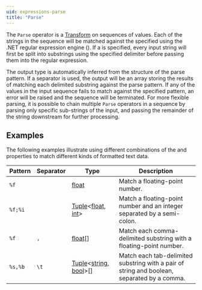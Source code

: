 ```yaml
---
uid: expressions-parse
title: "Parse"
---
```


The `Parse` operator is a [Transform](xref:operators#transform) on sequences of <xref href="System.String"/> values. Each of the strings in the sequence will be matched against the specified <xref href="Bonsai.Expressions.ParseBuilder.Pattern"/> using the .NET regular expression engine (<xref href="System.Text.RegularExpressions.Regex"/>). If a <xref href="Bonsai.Expressions.ParseBuilder.Separator"/> is specified, every input string will first be split into substrings using the specified delimiter before passing them into the regular expression.

The output type is automatically inferred from the structure of the parse pattern. If a separator is used, the output will be an array storing the results of matching each delimited substring against the parse pattern. If any of the values in the input sequence fails to match against the specified pattern, an error will be raised and the sequence will be terminated. For more flexible parsing, it is possible to chain multiple `Parse` operators in a sequence by parsing only specific sub-strings of the input, and passing the remainder of the string downstream for further processing.

## Examples

The following examples illustrate using different combinations of the <xref href="Bonsai.Expressions.ParseBuilder.Pattern"/> and <xref href="Bonsai.Expressions.ParseBuilder.Separator"/> properties to match different kinds of formatted text data.

| Pattern    | Separator | Type                          | Description |
| ---------- | --------- | ----------------------------- | ----------- |
| `%f`       |           | [float](xref:System.Single)   | Match a floating-point number. |
| `%f;%i`    |           | [Tuple](xref:System.Tuple`2)<[float](xref:System.Single), [int](xref:System.Int32)>  | Match a floating-point number and an integer separated by a semi-colon. |
| `%f`       | `,`       | [float](xref:System.Single)[] | Match each comma-delimited substring with a floating-point number. |
| `%s,%b`    | `\t`      | [Tuple](xref:System.Tuple`2)<[string](xref:System.String), [bool](xref:System.Boolean)>[] | Match each tab-delimited substring with a pair of string and boolean, separated by a comma. |
